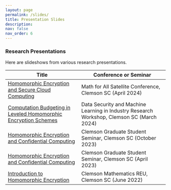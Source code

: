 ```yaml
---
layout: page
permalink: /slides/
title: Presentation Slides
description:
nav: false
nav_order: 6
---
```



### Research Presentations

Here are slideshows from various research presentations.

| Title  | Conference or Seminar |
| ------------- | ------------- |
| [Homomorphic Encryption and Secure Cloud Computing](https://kyleyates.github.io/assets/pdf/yatesMFA.pdf)  | Math for All Satellite Conference, Clemson SC (April 2024) |
| [Computation Budgeting in Leveled Homomorphic Encryption Schemes](https://kyleyates.github.io/assets/pdf/yatesDECAL.pdf)  | Data Security and Machine Learning in Industry Research Workshop, Clemson SC (March 2024) |
| [Homomorphic Encryption and Confidential Computing](https://kyleyates.github.io/assets/pdf/yatesGSS2.pdf) |  Clemson Graduate Student Seminar,  Clemson SC (October 2023) |
| [Homomorphic Encryption and Confidential Computing](https://kyleyates.github.io/assets/pdf/yatesGSS1.pdf)  |  Clemson Graduate Student Seminar,  Clemson SC (April 2023) |
| [Introduction to Homomorphic Encryption](https://kyleyates.github.io/assets/pdf/yatesREU.pdf)  | Clemson Mathematics REU, Clemson SC (June 2022) |
